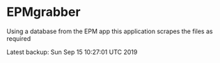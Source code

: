 # EPMgrabber
Using a database from the EPM app this application scrapes the files as required


Latest backup: Sun Sep 15 10:27:01 UTC 2019
